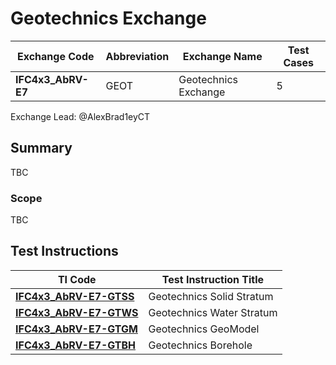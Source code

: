 # Geotechnics Exchange

| Exchange Code      | Abbreviation | Exchange Name        | Test Cases |
|--------------------|--------------|----------------------|------------|
| **IFC4x3_AbRV-E7** | GEOT         | Geotechnics Exchange | 5          |

Exchange Lead: @AlexBrad1eyCT

## Summary

TBC

### Scope

TBC

## Test Instructions

| TI Code                           | Test Instruction Title    |
|-----------------------------------|---------------------------|
| [**IFC4x3_AbRV-E7-GTSS**](./GTSS) | Geotechnics Solid Stratum |
| [**IFC4x3_AbRV-E7-GTWS**](./GTWS) | Geotechnics Water Stratum |
| [**IFC4x3_AbRV-E7-GTGM**](./GTGM) | Geotechnics GeoModel      |
| [**IFC4x3_AbRV-E7-GTBH**](./GTBH) | Geotechnics Borehole      |
